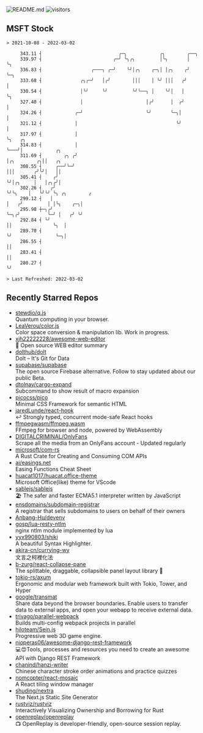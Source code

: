 ![README.md](https://github.com/Gerhut/Gerhut/workflows/README.md/badge.svg)
![visitors](https://visitors.vercel.app/Gerhut/Gerhut?token=8cf69d1f6813d272ef062726b6070c9be4ff72038cfe5a7ded7384a8da65d866)

## MSFT Stock

```
> 2021-10-08 - 2022-03-02

     343.11 ┤                            ╭─╮            ╭╮        ╭──╮                                           
     339.97 ┤                          ╭─╯ ╰╮╭╮         │╰╮       │  ╰╮                                          
     336.83 ┤                  ╭───╮ ╭─╯    ╰╯│╭╮    ╭─╮│ │╭╮    ╭╯   ╰─╮                                        
     333.68 ┤              ╭╮╭─╯   │╭╯        │││    │ ╰╯ │││   ╭╯      │                                        
     330.54 ┤              │╰╯     ╰╯         ╰╯╰──╮ │    ╰╯│   │       ╰╮                                       
     327.40 ┤              │                       │╭╯      │  ╭╯        │                                       
     324.26 ┤            ╭─╯                       ╰╯       ╰─╮│         │                                       
     321.12 ┤            │                                    ╰╯         │                                       
     317.97 ┤            │                                               ╰╮   ╭╮                                 
     314.83 ┤            │                                                ╰───╯│            ╭╮                   
     311.69 ┤        ╭╮ ╭╯                                                     │╭╮        ╭╮││   ╭╮              
     308.55 ┤     ╭──╯╰─╯                                                      │││       ╭╯╰╯│   ││              
     305.41 ┤    ╭╯                                                            ╰╯│╭╮     │   │╭╮╭╯│              
     302.26 ┤   ╭╯                                                               ╰╯╰╮    │   ╰╯╰╯ ╰╮ ╭╮        ╭ 
     299.12 ┤   │                                                                   │   ╭╯         │ │╰╮    ╭─╮│ 
     295.98 ┼─╮╭╯                                                                   ╰─╮╭╯          ╰─╯ │   ╭╯ ╰╯ 
     292.84 ┤ ╰╯                                                                      ││               ╰╮  │     
     289.70 ┤                                                                         ╰╯                ╰─╮│     
     286.55 ┤                                                                                             ││     
     283.41 ┤                                                                                             ││     
     280.27 ┤                                                                                             ╰╯     

> Last Refreshed: 2022-03-02
```

## Recently Starred Repos

- [stewdio/q.js](https://github.com/stewdio/q.js)  
  Quantum computing in your browser.
- [LeaVerou/color.js](https://github.com/LeaVerou/color.js)  
  Color space conversion & manipulation lib. Work in progress.
- [xjh22222228/awesome-web-editor](https://github.com/xjh22222228/awesome-web-editor)  
  🔨  Open source WEB editor summary
- [dolthub/dolt](https://github.com/dolthub/dolt)  
  Dolt – It's Git for Data
- [supabase/supabase](https://github.com/supabase/supabase)  
  The open source Firebase alternative. Follow to stay updated about our public Beta.
- [dtolnay/cargo-expand](https://github.com/dtolnay/cargo-expand)  
  Subcommand to show result of macro expansion
- [picocss/pico](https://github.com/picocss/pico)  
  Minimal CSS Framework for semantic HTML
- [jaredLunde/react-hook](https://github.com/jaredLunde/react-hook)  
  ↩ Strongly typed, concurrent mode-safe React hooks
- [ffmpegwasm/ffmpeg.wasm](https://github.com/ffmpegwasm/ffmpeg.wasm)  
  FFmpeg for browser and node, powered by WebAssembly
- [DIGITALCRIMINAL/OnlyFans](https://github.com/DIGITALCRIMINAL/OnlyFans)  
  Scrape all the media from an OnlyFans account - Updated regularly
- [microsoft/com-rs](https://github.com/microsoft/com-rs)  
  A Rust Crate for Creating and Consuming COM APIs
- [ai/easings.net](https://github.com/ai/easings.net)  
  Easing Functions Cheat Sheet
- [huacat1017/huacat.office-theme](https://github.com/huacat1017/huacat.office-theme)  
  Microsoft Office(like) theme for VScode
- [sablejs/sablejs](https://github.com/sablejs/sablejs)  
  🏖️ The safer and faster ECMA5.1 interpreter written by JavaScript
- [ensdomains/subdomain-registrar](https://github.com/ensdomains/subdomain-registrar)  
  A registrar that sells subdomains to users on behalf of their owners
- [Anbang-Hu/devenv](https://github.com/Anbang-Hu/devenv)  
- [gosp/lua-resty-ntlm](https://github.com/gosp/lua-resty-ntlm)  
  nginx ntlm module implemented by lua
- [yyx990803/shiki](https://github.com/yyx990803/shiki)  
  A beautiful Syntax Highlighter.
- [akira-cn/currying-wy](https://github.com/akira-cn/currying-wy)  
  文言之柯裡化法
- [b-zurg/react-collapse-pane](https://github.com/b-zurg/react-collapse-pane)  
  The splittable, draggable, collapsible panel layout library 🎉
- [tokio-rs/axum](https://github.com/tokio-rs/axum)  
  Ergonomic and modular web framework built with Tokio, Tower, and Hyper
- [google/transmat](https://github.com/google/transmat)  
  Share data beyond the browser boundaries. Enable users to transfer data to external apps, and open your webapp to receive external data.
- [trivago/parallel-webpack](https://github.com/trivago/parallel-webpack)  
  Builds multi-config webpack projects in parallel
- [hiloteam/Sein.js](https://github.com/hiloteam/Sein.js)  
  Progressive web 3D game engine.
- [nioperas06/awesome-django-rest-framework](https://github.com/nioperas06/awesome-django-rest-framework)  
   💻😍Tools, processes and resources you need to create an awesome API with Django REST Framework
- [chanind/hanzi-writer](https://github.com/chanind/hanzi-writer)  
  Chinese character stroke order animations and practice quizzes
- [nomcopter/react-mosaic](https://github.com/nomcopter/react-mosaic)  
  A React tiling window manager
- [shuding/nextra](https://github.com/shuding/nextra)  
  The Next.js Static Site Generator
- [rustviz/rustviz](https://github.com/rustviz/rustviz)  
  Interactively Visualizing Ownership and Borrowing for Rust
- [openreplay/openreplay](https://github.com/openreplay/openreplay)  
  :tv: OpenReplay is developer-friendly, open-source session replay.
